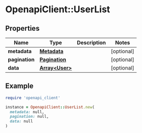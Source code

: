 # OpenapiClient::UserList

## Properties

| Name | Type | Description | Notes |
| ---- | ---- | ----------- | ----- |
| **metadata** | [**Metadata**](Metadata.md) |  | [optional] |
| **pagination** | [**Pagination**](Pagination.md) |  | [optional] |
| **data** | [**Array&lt;User&gt;**](User.md) |  | [optional] |

## Example

```ruby
require 'openapi_client'

instance = OpenapiClient::UserList.new(
  metadata: null,
  pagination: null,
  data: null
)
```

